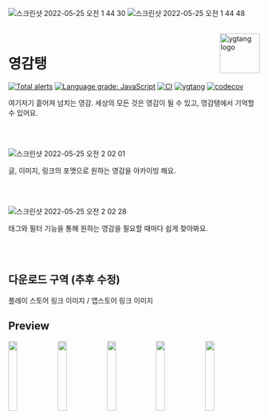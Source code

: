 ![스크린샷 2022-05-25 오전 1 44 30](https://user-images.githubusercontent.com/26461307/170089432-b7daac62-62c7-428f-9816-5c5cc4d0eff3.png)
![스크린샷 2022-05-25 오전 1 44 48](https://user-images.githubusercontent.com/26461307/170089423-878bb5fa-2384-498f-8f00-1a4e5f1c569d.png)

<br />

<img src="https://user-images.githubusercontent.com/26461307/170086546-4d34c81b-e6c0-4736-92fb-d085cf8ac442.png" alt="ygtang logo" align="right" height="80" >

# 영감탱

[![Total alerts](https://img.shields.io/lgtm/alerts/g/depromeet/11th_7team_web.svg?logo=lgtm&logoWidth=18)](https://lgtm.com/projects/g/depromeet/11th_7team_web/alerts/) [![Language grade: JavaScript](https://img.shields.io/lgtm/grade/javascript/g/depromeet/11th_7team_web.svg?logo=lgtm&logoWidth=18)](https://lgtm.com/projects/g/depromeet/11th_7team_web/context:javascript) [![CI](https://github.com/depromeet/11th_7team_web/actions/workflows/CI.yml/badge.svg?branch=main)](https://github.com/depromeet/11th_7team_web/actions/workflows/CI.yml) [![ygtang](https://img.shields.io/endpoint?url=https://dashboard.cypress.io/badge/simple/tmhk21/main&style=flat&logo=cypress)](https://dashboard.cypress.io/projects/tmhk21/runs) [![codecov](https://codecov.io/gh/depromeet/11th_7team_web/branch/main/graph/badge.svg?token=OM28A5TKRR)](https://codecov.io/gh/depromeet/11th_7team_web)

여기저기 흩어져 넘치는 영감.
세상의 모든 것은 영감이 될 수 있고, 영감탱에서 기억할 수 있어요.

<br />
<br />

![스크린샷 2022-05-25 오전 2 02 01](https://user-images.githubusercontent.com/26461307/170092033-f78d2362-8ab1-429a-ae15-246959cc1086.png)

글, 이미지, 링크의 포맷으로 원하는 영감을 아카이빙 해요.

<br />
<br />

![스크린샷 2022-05-25 오전 2 02 28](https://user-images.githubusercontent.com/26461307/170092055-b80edc56-ce85-49db-8deb-c1df71611292.png)

태그와 필터 기능을 통해 원하는 영감을 필요할 때마다 쉽게 찾아봐요.

<br />
<br />

## 다운로드 구역 (추후 수정)

플레이 스토어 링크 이미지 / 앱스토어 링크 이미지

## Preview

<img width='19%' src="https://user-images.githubusercontent.com/26461307/170093489-faa77d91-6eeb-43ab-b402-722d58869fd2.png" align="left" /> <img width='19%' src="https://user-images.githubusercontent.com/26461307/170093501-ab5ef942-8e30-4273-b9ee-cbcc7d0c4826.png" align="left" /> <img width='19%' src="https://user-images.githubusercontent.com/26461307/170093507-2cfd4e4d-aad2-4fd5-afcb-3487bc62b6ae.png" align="left" /> <img width='19%' src="https://user-images.githubusercontent.com/26461307/170093512-67840acb-d447-4090-b477-72ea7de49bdd.png" align="left" /> <img width='19%' src="https://user-images.githubusercontent.com/26461307/170093514-5910ab12-25e6-4037-ae66-ca5a237da0c4.png" align="left" />
